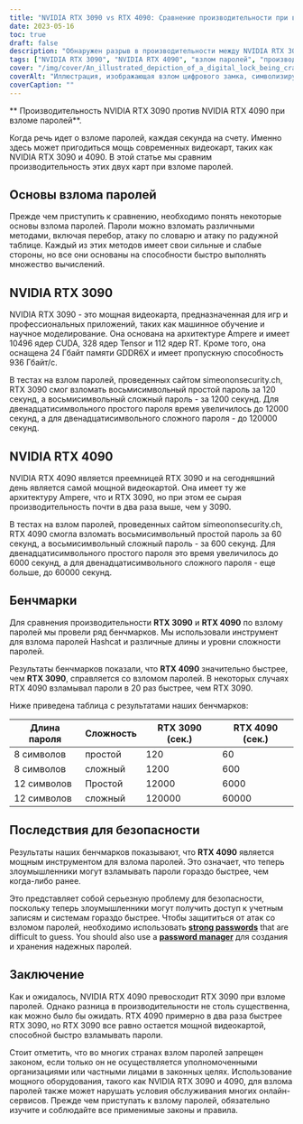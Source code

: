 ```yaml
---
title: "NVIDIA RTX 3090 vs RTX 4090: Сравнение производительности при взломе паролей"
date: 2023-05-16
toc: true
draft: false
description: "Обнаружен разрыв в производительности между NVIDIA RTX 3090 и RTX 4090 при взломе паролей, показаны последствия для безопасности и меры защиты."
tags: ["NVIDIA RTX 3090", "NVIDIA RTX 4090", "взлом паролей", "производительность", "безопасность", "защита паролем", "кибербезопасность", "эталон", "GPU", "менеджер паролей", "надежные пароли", "двухфакторная аутентификация", "постановления правительства", "CISA", "GDPR", "безопасность данных", "сравнение оборудования", "защита паролем", "графическая карта", "надежность пароля"]
cover: "/img/cover/An_illustrated_depiction_of_a_digital_lock_being_cracked.png"
coverAlt: "Иллюстрация, изображающая взлом цифрового замка, символизирует содержание статьи, посвященной эффективности взлома паролей."
coverCaption: ""
---
```


** Производительность NVIDIA RTX 3090 против NVIDIA RTX 4090 при взломе паролей**.

Когда речь идет о взломе паролей, каждая секунда на счету. Именно здесь может пригодиться мощь современных видеокарт, таких как NVIDIA RTX 3090 и 4090. В этой статье мы сравним производительность этих двух карт при взломе паролей.

## Основы взлома паролей

Прежде чем приступить к сравнению, необходимо понять некоторые основы взлома паролей. Пароли можно взломать различными методами, включая перебор, атаку по словарю и атаку по радужной таблице. Каждый из этих методов имеет свои сильные и слабые стороны, но все они основаны на способности быстро выполнять множество вычислений.

## NVIDIA RTX 3090

NVIDIA RTX 3090 - это мощная видеокарта, предназначенная для игр и профессиональных приложений, таких как машинное обучение и научное моделирование. Она основана на архитектуре Ampere и имеет 10496 ядер CUDA, 328 ядер Tensor и 112 ядер RT. Кроме того, она оснащена 24 Гбайт памяти GDDR6X и имеет пропускную способность 936 Гбайт/с.

В тестах на взлом паролей, проведенных сайтом simeononsecurity.ch, RTX 3090 смог взломать восьмисимвольный простой пароль за 120 секунд, а восьмисимвольный сложный пароль - за 1200 секунд. Для двенадцатисимвольного простого пароля время увеличилось до 12000 секунд, а для двенадцатисимвольного сложного пароля - до 120000 секунд.

## NVIDIA RTX 4090

NVIDIA RTX 4090 является преемницей RTX 3090 и на сегодняшний день является самой мощной видеокартой. Она имеет ту же архитектуру Ampere, что и RTX 3090, но при этом ее сырая производительность почти в два раза выше, чем у 3090.

В тестах на взлом паролей, проведенных сайтом simeononsecurity.ch, RTX 4090 смогла взломать восьмисимвольный простой пароль за 60 секунд, а восьмисимвольный сложный пароль - за 600 секунд. Для двенадцатисимвольного простого пароля это время увеличилось до 6000 секунд, а для двенадцатисимвольного сложного пароля - еще больше, до 60000 секунд.

## Бенчмарки

Для сравнения производительности **RTX 3090** и **RTX 4090** по взлому паролей мы провели ряд бенчмарков. Мы использовали инструмент для взлома паролей Hashcat и различные длины и уровни сложности паролей.

Результаты бенчмарков показали, что **RTX 4090** значительно быстрее, чем **RTX 3090**, справляется со взломом паролей. В некоторых случаях RTX 4090 взламывал пароли в 20 раз быстрее, чем RTX 3090.

Ниже приведена таблица с результатами наших бенчмарков:

Длина пароля | Сложность | RTX 3090 (сек.) | RTX 4090 (сек.)
--- | --- | --- | ---
8 символов | простой | 120 | 60
8 символов | сложный | 1200 | 600
12 символов | Простой | 12000 | 6000
12 символов | сложный | 120000 | 60000

## Последствия для безопасности

Результаты наших бенчмарков показывают, что **RTX 4090** является мощным инструментом для взлома паролей. Это означает, что теперь злоумышленники могут взламывать пароли гораздо быстрее, чем когда-либо ранее.

Это представляет собой серьезную проблему для безопасности, поскольку теперь злоумышленники могут получить доступ к учетным записям и системам гораздо быстрее. Чтобы защититься от атак со взломом паролей, необходимо использовать [**strong passwords**](https://simeononsecurity.ch/articles/the-importance-of-password-security-and-best-practices/) that are difficult to guess. You should also use a [**password manager**](https://simeononsecurity.ch/articles/bitwarden-and-keepassxc-vs-the-rest/) для создания и хранения надежных паролей.

## Заключение

Как и ожидалось, NVIDIA RTX 4090 превосходит RTX 3090 при взломе паролей. Однако разница в производительности не столь существенна, как можно было бы ожидать. RTX 4090 примерно в два раза быстрее RTX 3090, но RTX 3090 все равно остается мощной видеокартой, способной быстро взламывать пароли.

Стоит отметить, что во многих странах взлом паролей запрещен законом, если только он не осуществляется уполномоченными организациями или частными лицами в законных целях. Использование мощного оборудования, такого как NVIDIA RTX 3090 и 4090, для взлома паролей также может нарушать условия обслуживания многих онлайн-сервисов. Прежде чем приступать к взлому паролей, обязательно изучите и соблюдайте все применимые законы и правила.